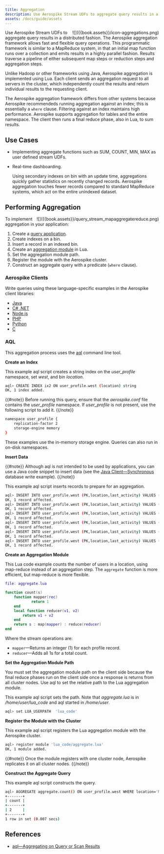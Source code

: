 ```yaml
---
title: Aggregation
description: Use Aerospike Stream UDFs to aggregate query results in a distributed fashion. 
assets: /docs/guide/assets
---
```


<div style="float: right" >
![]({{book.assets}}/icon-aggregations.png)
</div>

Use Aerospike Stream UDFs to aggregate query results in a distributed fashion. The Aerospike aggregation framework allows fast and flexible query operations. This programmatic framework is similar to a MapReduce system, in that an initial map function runs over a collection and emits results in a highly parallel fashion. Results traverse a pipeline of either subsequent map steps or reduction steps and aggregation steps.

Unlike Hadoop or other frameworks using Java, Aerospike aggregation is implemented using Lua. Each client sends an aggregation request to all servers in the cluster, which independently count the results and return individual results to the requesting client.

The Aerospike aggregation framework differs from other systems because Aerospike recommendeds running aggregation against an index; this is essentially a `where` clause. Filtering against an index maintains high performance. Aerospike supports aggregation for tables and the entire namespace. The client then runs a final reduce phase, also in Lua, to sum results.

## Use Cases

- Implementing aggregate functions such as SUM, COUNT, MIN, MAX as user defined
  stream UDFs.

- Real-time dashboarding. 

  Using secondary indexes on bin with an update time, aggregations quickly gather statistics on recently changed records. Aerospike aggregation touches fewer records compared to standard MapReduce systems, which act on the entire unindexed dataset.

## Performing Aggregation

<div style="float: right" >
![]({{book.assets}}/query_stream_mapaggregatereduce.png)
</div>

To implement aggregation in your application: 

1. Create a [query application](/docs/guide/query.html#create-a-query-application).
 1. Create indexes on a bin.
 1. Insert a record in an indexed bin.
1. Create an [aggregation module](/docs/udf/developing_stream_udfs.html) in Lua. 
1. Set the aggregation module path. 
1. Register the module with the Aerospike cluster.
1. Construct an aggregate query with a predicate (`where` clause).

### Aerospike Clients

Write queries using these language-specific examples in the Aerospike client libraries:

* [Java](/docs/client/java/usage/aggregate)
* [C# .NET](/docs/client/csharp/usage/query/aggregate.html)
* [Node.js](/docs/client/nodejs/usage/query/aggregate.html)
* [PHP](/docs/client/php/usage/udf/aggregate.html)
* [Python](/docs/client/python/usage/udf/aggregate.html)
* [C](/docs/client/c/usage/query/aggregate.html)

### AQL

This aggregation process uses the [aql](/docs/tools/aql) command line tool.

**Create an Index**

This example aql script creates a string index on the *user_profile* namespace, set *west*, and bin *location*.

```bash
aql> CREATE INDEX ix2 ON user_profile.west (location) string
OK, 1 index added.
```
{{#note}} 
Before running this query, ensure that the *aerospike.conf* file contains the *user_profile* namespace. If *user_profile* is not present, use the following script to add it. 
{{/note}}

```bash
namespace user_profile {
    replication-factor 2
    storage-engine memory
}
```

These examples use the in-memory storage engine. Queries can also run in on-disk namespaces.

**Insert Data**

{{#note}}
Although aql is not intended to be used by applications, you can use a Java code snippet to insert data (see the [Java Client&mdash;Synchronous](/docs/client/java/usage/kvs/write.html) database write example).
{{/note}}

This example aql script inserts records to prepare for an aggregation. 

```bash
aql> INSERT INTO user_profile.west (PK,location,last_activity) VALUES ('cookie_100','MA',342)
OK, 1 record affected.
aql> INSERT INTO user_profile.west (PK,location,last_activity) VALUES ('cookie_101','AZ',345)
OK, 1 record affected.
aql> INSERT INTO user_profile.west (PK,location,last_activity) VALUES ('cookie_102','CA',345)
OK, 1 record affected.
aql> INSERT INTO user_profile.west (PK,location,last_activity) VALUES ('cookie_103','AL',340)
OK, 1 record affected.
aql> INSERT INTO user_profile.west (PK,location,last_activity) VALUES ('cookie_104','TX',347)
OK, 1 record affected.
aql> INSERT INTO user_profile.west (PK,location,last_activity) VALUES ('cookie_105','MA',323)
OK, 1 record affected.
```

**Create an Aggregation Module** 

This Lua code example counts the number of users in a location, using map-reduce instead of an aggregation step. The `aggregate` function is more efficient, but map-reduce is more flexible.

```lua 
file: aggregate.lua

function count(s)
    function mapper(rec)
            return 1
    end
    local function reducer(v1, v2)
        return v1 + v2
    end
    return s : map(mapper) : reduce(reducer)
end
```

Where the stream operations are:

- `mapper`&mdash;Returns an integer (1) for each profile record.
- `reducer`&mdash;Adds all 1s for a total count. 

**Set the Aggregation Module Path**

You must set the aggregation module path on the client side because the final reduce phases run on the client side once a response is returns from all cluster nodes. Use aql to set the relative path to the Lua aggregation module.

This example aql script sets the path. Note that *aggregate.lua* is in */home/user/lua_code* and aql started in */home/user*. 

```bash
aql> set LUA_USERPATH  'lua_code'
```

**Register the Module with the Cluster** 

This example aql script registers the Lua aggregation module with the Aerospike cluster. 

```bash
aql> register module 'lua_code/aggregate.lua'
OK, 1 module added.
```

{{#note}}
Once the module registers with one cluster node, Aerospike replicates it on all cluster nodes.
{{/note}}

**Construct the Aggregate Query**

This example aql script constructs the query.

```bash
aql> AGGREGATE aggregate.count() ON user_profile.west WHERE location='MA'
+-------+
| count |
+-------+
| 2     |
+-------+
1 row in set (0.007 secs)
```

## References

- [aql&mdash;Aggregating on Query or Scan Results](/docs/tools/aql/querying_records.html#aggregating-on-query-or-scan-results)
